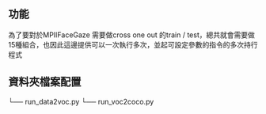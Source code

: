 功能
---
為了要對於MPIIFaceGaze 需要做cross one out 的train / test，總共就會需要做15種組合，也因此這邊提供可以一次執行多次，並起可設定參數的指令的多次持行程式  



資料夾檔案配置
---

└── run_data2voc.py
└── run_voc2coco.py   


